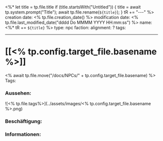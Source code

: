 
<%* 
let title = tp.file.title 
if (title.startsWith("Untitled")) {
title = await tp.system.prompt("Title"); 
await tp.file.rename(`${title}`); 
} tR += "---" 
%>
creation date: <% tp.file.creation_date() %> 
modification date: <% tp.file.last_modified_date("dddd Do MMMM YYYY HH:mm:ss") %> 
name: <%* tR += `${title}` %>
type: npc
faction:
alignment: ?
tags:

--- 

# [[<% tp.config.target_file.basename %>]]
<% await tp.file.move("/docs/NPCs/" + tp.config.target_file.basename) %>
Tags: 

### Aussehen:
![<% tp.file.tags%>](../assets/images/<% tp.config.target_file.basename %>.png)

### Beschäftigung:

### Informationen:
